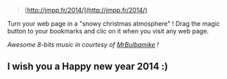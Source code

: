 
> [http://jmpp.fr/2014/](http://jmpp.fr/2014/)

Turn your web page in a "snowy christmas atmosphere" !
Drag the magic button to your bookmarks and clic on it when you visit any web page.

*Awesome 8-bits music in courtesy of [MrBulbamike](https://www.youtube.com/watch?v=WlhXiXs_A_Y) !*

I wish you a Happy new year 2014 :)
---